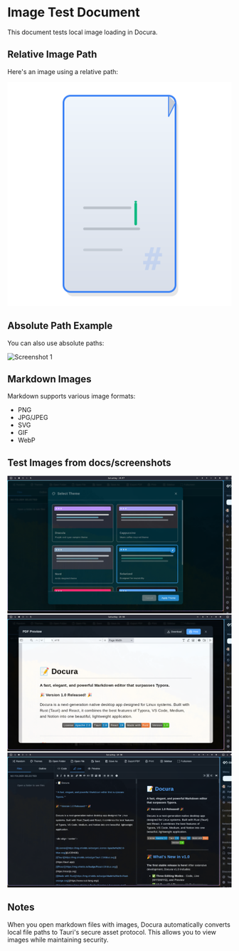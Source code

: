 # Image Test Document

This document tests local image loading in Docura.

## Relative Image Path

Here's an image using a relative path:

![Logo](./docs/logo.svg)

## Absolute Path Example

You can also use absolute paths:

![Screenshot 1](/home/ehsator/Documents/GitHub/Docura/docs/screenshots/screenshot-1.png)

## Markdown Images

Markdown supports various image formats:

- PNG
- JPG/JPEG
- SVG
- GIF
- WebP

## Test Images from docs/screenshots

![Screenshot 2](docs/screenshots/screenshot-2.png)
![Screenshot 3](docs/screenshots/screenshot-3.png)
![Screenshot 4](docs/screenshots/screenshot-4.png)

## Notes

When you open markdown files with images, Docura automatically converts local file paths to Tauri's secure asset protocol. This allows you to view images while maintaining security.

